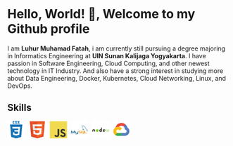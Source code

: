 <br>
<h1> Hello, World! 👋, Welcome to my Github profile </h1>

<p> I am <b>Luhur Muhamad Fatah</b>, i am currently still pursuing a degree majoring in Informatics Engineering at <b>UIN Sunan Kalijaga Yogyakarta</b>. I have passion in Software Engineering, Cloud Computing, and other newest technology in IT Industry. And also have a strong interest in studying more about Data Engineering, Docker, Kubernetes, Cloud Networking, Linux, and DevOps.
  
<h2>Skills</h2>
<div>
 
  <img src="https://github.com/devicons/devicon/blob/master/icons/css3/css3-plain-wordmark.svg"  title="CSS3" alt="CSS" width="40" height="40"/>&nbsp;
  <img src="https://github.com/devicons/devicon/blob/master/icons/html5/html5-original.svg" title="HTML5" alt="HTML" width="40" height="40"/>&nbsp;
  <img src="https://github.com/devicons/devicon/blob/master/icons/javascript/javascript-original.svg" title="JavaScript" alt="JavaScript" width="40" height="40"/>&nbsp;
  <img src="https://github.com/devicons/devicon/blob/master/icons/mysql/mysql-original-wordmark.svg" title="MySQL"  alt="MySQL" width="40" height="40"/>&nbsp;
  <img src="https://github.com/devicons/devicon/blob/master/icons/nodejs/nodejs-original-wordmark.svg" title="NodeJS" alt="NodeJS" width="40" height="40"/>&nbsp;
  <img src="https://github.com/devicons/devicon/blob/master/icons/googlecloud/googlecloud-original.svg" title="GCP" alt="GCP" width="40" height="40"/>&nbsp;
  
</div>
